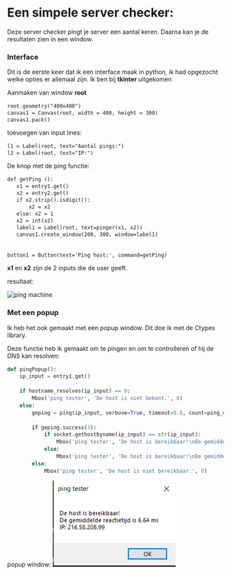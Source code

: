 
# Een simpele server checker:
Deze server checker pingt je server een aantal keren. Daarna kan je de resultaten zien in een window.

### Interface
Dit is de eerste keer dat ik een interface maak in python, ik had opgezocht welke opties er allemaal zijn. Ik ben bij **tkinter** uitgekomen

Aanmaken van window **root** 
 ```
 root.geometry("400x400")
 canvas1 = Canvas(root, width = 400, height = 300)
 canvas1.pack()
 ```
 toevoegen van input lines:
 ```
 l1 = Label(root, text="Aantal pings:")
 l2 = Label(root, text="IP:")
 ```
 
 De knop met de ping functie:
 ```
 def getPing ():
    x1 = entry1.get()
    x2 = entry2.get()
    if x2.strip().isdigit():
        x2 = x2
    else: x2 = 1
    x2 = int(x2)
    label1 = Label(root, text=pinger(x1, x2))
    canvas1.create_window(200, 300, window=label1)


button1 = Button(text='Ping host:', command=getPing)
 ```
 **x1** en **x2** zijn de 2 inputs die de user geeft.
 
resultaat:

![ping machine](https://user-images.githubusercontent.com/73792386/113689972-306e6200-96cb-11eb-8165-bcce9da6b475.PNG)

### Met een popup

Ik heb het ook gemaakt met een popup window. Dit doe ik met de Ctypes library.

Deze functie heb ik gemaakt om te pingen en om te controlleren of hij de DNS kan resolven:

```Python
def pingPopup():
    ip_input = entry1.get()

    if hostname_resolves(ip_input) == 0:
        Mbox('ping tester', 'De host is niet bekent.', 0)
    else:
        geping = ping(ip_input, verbose=True, timeout=0.8, count=ping_count, df=True)

        if geping.success(3):
            if socket.gethostbyname(ip_input) == str(ip_input):
                Mbox('ping tester', 'De host is bereikbaar!\nDe gemiddelde reactietijd is ' + str(geping.rtt_avg_ms) + " ms", 0)
            else:
                Mbox('ping tester', 'De host is bereikbaar!\nDe gemiddelde reactietijd is ' + str(geping.rtt_avg_ms) + " ms\nIP: " + socket.gethostbyname(ip_input), 0)
        else:
            Mbox('ping tester', 'De host is niet bereikbaar.', 0)
```
popup window:
![ping machine](https://raw.githubusercontent.com/larsbabs/sem-2/main/Oefen-Challenges/Server%20ping/google%20ping.PNG)
